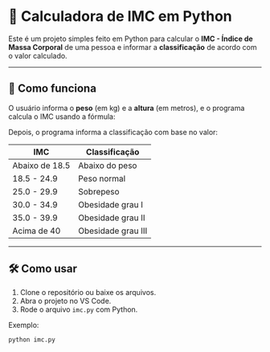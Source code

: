 # 🧮 Calculadora de IMC em Python

Este é um projeto simples feito em Python para calcular o **IMC - Índice de Massa Corporal** de uma pessoa e informar a **classificação** de acordo com o valor calculado.

---

## 🚀 Como funciona

O usuário informa o **peso** (em kg) e a **altura** (em metros), e o programa calcula o IMC usando a fórmula:


Depois, o programa informa a classificação com base no valor:

| IMC | Classificação |
|-----|----------------|
| Abaixo de 18.5 | Abaixo do peso |
| 18.5 - 24.9     | Peso normal     |
| 25.0 - 29.9     | Sobrepeso       |
| 30.0 - 34.9     | Obesidade grau I|
| 35.0 - 39.9     | Obesidade grau II|
| Acima de 40     | Obesidade grau III|

---

## 🛠️ Como usar

1. Clone o repositório ou baixe os arquivos.
2. Abra o projeto no VS Code.
3. Rode o arquivo `imc.py` com Python.

Exemplo:

```bash
python imc.py
